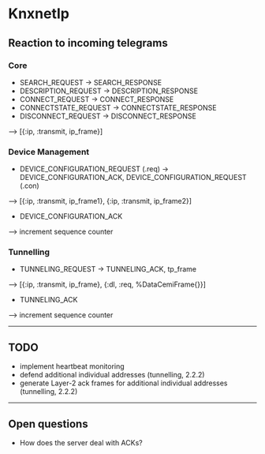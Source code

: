# KnxnetIp
## Reaction to incoming telegrams

### Core
  * SEARCH_REQUEST -> SEARCH_RESPONSE
  * DESCRIPTION_REQUEST -> DESCRIPTION_RESPONSE
  * CONNECT_REQUEST -> CONNECT_RESPONSE
  * CONNECTSTATE_REQUEST -> CONNECTSTATE_RESPONSE
  * DISCONNECT_REQUEST -> DISCONNECT_RESPONSE
  
--> [{:ip, :transmit, ip_frame}]

### Device Management
  * DEVICE_CONFIGURATION_REQUEST (.req) -> DEVICE_CONFIGURATION_ACK, DEVICE_CONFIGURATION_REQUEST (.con)
  
--> [{:ip, :transmit, ip_frame1}, {:ip, :transmit, ip_frame2}]

  * DEVICE_CONFIGURATION_ACK
  
--> increment sequence counter

### Tunnelling
  * TUNNELING_REQUEST -> TUNNELING_ACK, tp_frame

--> [{:ip, :transmit, ip_frame}, {:dl, :req, %DataCemiFrame{}}]

  * TUNNELING_ACK
  
--> increment sequence counter

--- 

## TODO
  * implement heartbeat monitoring
  * defend additional individual addresses (tunnelling, 2.2.2)
  * generate Layer-2 ack frames for additional individual addresses (tunnelling, 2.2.2)

---

## Open questions 
  * How does the server deal with ACKs?